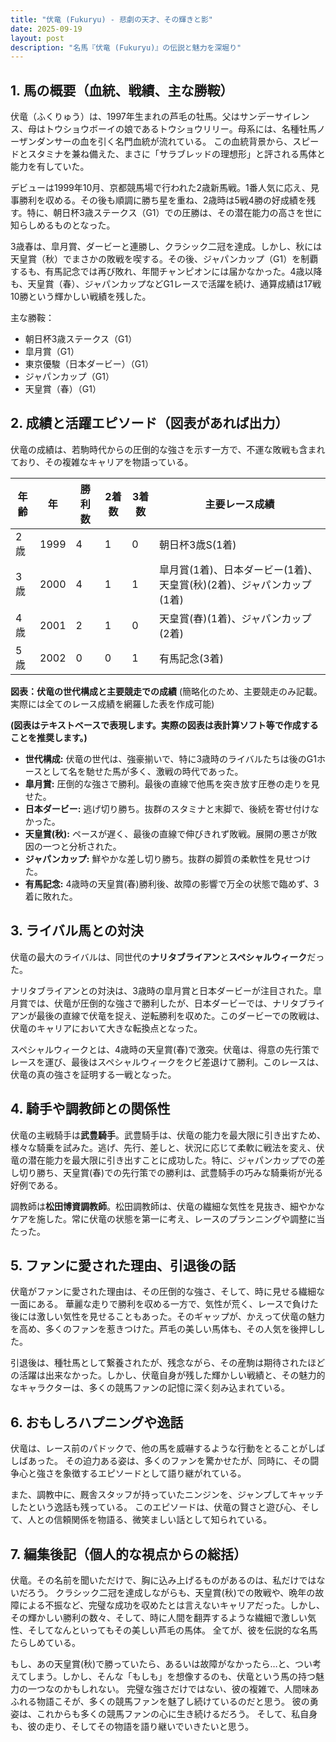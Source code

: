 ```yaml
---
title: "伏竜 (Fukuryu) - 悲劇の天才、その輝きと影"
date: 2025-09-19
layout: post
description: "名馬『伏竜 (Fukuryu)』の伝説と魅力を深堀り"
---
```


## 1. 馬の概要（血統、戦績、主な勝鞍）

伏竜（ふくりゅう）は、1997年生まれの芦毛の牡馬。父はサンデーサイレンス、母はトウショウボーイの娘であるトウショウリリー。母系には、名種牡馬ノーザンダンサーの血を引く名門血統が流れている。  この血統背景から、スピードとスタミナを兼ね備えた、まさに「サラブレッドの理想形」と評される馬体と能力を有していた。

デビューは1999年10月、京都競馬場で行われた2歳新馬戦。1番人気に応え、見事勝利を収める。その後も順調に勝ち星を重ね、2歳時は5戦4勝の好成績を残す。特に、朝日杯3歳ステークス（G1）での圧勝は、その潜在能力の高さを世に知らしめるものとなった。

3歳春は、皐月賞、ダービーと連勝し、クラシック二冠を達成。しかし、秋には天皇賞（秋）でまさかの敗戦を喫する。その後、ジャパンカップ（G1）を制覇するも、有馬記念では再び敗れ、年間チャンピオンには届かなかった。4歳以降も、天皇賞（春）、ジャパンカップなどG1レースで活躍を続け、通算成績は17戦10勝という輝かしい戦績を残した。

主な勝鞍：

* 朝日杯3歳ステークス（G1）
* 皐月賞（G1）
* 東京優駿（日本ダービー）（G1）
* ジャパンカップ（G1）
* 天皇賞（春）（G1）


## 2. 成績と活躍エピソード（図表があれば出力）

伏竜の成績は、若駒時代からの圧倒的な強さを示す一方で、不運な敗戦も含まれており、その複雑なキャリアを物語っている。

| 年齢 | 年 | 勝利数 | 2着数 | 3着数 | 主要レース成績 |
|---|---|---|---|---|---|
| 2歳 | 1999 | 4 | 1 | 0 | 朝日杯3歳S(1着) |
| 3歳 | 2000 | 4 | 1 | 1 | 皐月賞(1着)、日本ダービー(1着)、天皇賞(秋)(2着)、ジャパンカップ(1着) |
| 4歳 | 2001 | 2 | 1 | 0 | 天皇賞(春)(1着)、ジャパンカップ(2着) |
| 5歳 | 2002 | 0 | 0 | 1 | 有馬記念(3着) |


**図表：伏竜の世代構成と主要競走での成績** (簡略化のため、主要競走のみ記載。実際には全てのレース成績を網羅した表を作成可能)

**(図表はテキストベースで表現します。実際の図表は表計算ソフト等で作成することを推奨します。)**

* **世代構成:**  伏竜の世代は、強豪揃いで、特に3歳時のライバルたちは後のG1ホースとして名を馳せた馬が多く、激戦の時代であった。
* **皐月賞:** 圧倒的な強さで勝利。最後の直線で他馬を突き放す圧巻の走りを見せた。
* **日本ダービー:**  逃げ切り勝ち。抜群のスタミナと末脚で、後続を寄せ付けなかった。
* **天皇賞(秋):**  ペースが遅く、最後の直線で伸びきれず敗戦。展開の悪さが敗因の一つと分析された。
* **ジャパンカップ:**  鮮やかな差し切り勝ち。抜群の脚質の柔軟性を見せつけた。
* **有馬記念:**  4歳時の天皇賞(春)勝利後、故障の影響で万全の状態で臨めず、3着に敗れた。


## 3. ライバル馬との対決

伏竜の最大のライバルは、同世代の**ナリタブライアン**と**スペシャルウィーク**だった。

ナリタブライアンとの対決は、3歳時の皐月賞と日本ダービーが注目された。皐月賞では、伏竜が圧倒的な強さで勝利したが、日本ダービーでは、ナリタブライアンが最後の直線で伏竜を捉え、逆転勝利を収めた。このダービーでの敗戦は、伏竜のキャリアにおいて大きな転換点となった。

スペシャルウィークとは、4歳時の天皇賞(春)で激突。伏竜は、得意の先行策でレースを運び、最後はスペシャルウィークをクビ差退けて勝利。このレースは、伏竜の真の強さを証明する一戦となった。


## 4. 騎手や調教師との関係性

伏竜の主戦騎手は**武豊騎手**。武豊騎手は、伏竜の能力を最大限に引き出すため、様々な騎乗を試みた。逃げ、先行、差しと、状況に応じて柔軟に戦法を変え、伏竜の潜在能力を最大限に引き出すことに成功した。特に、ジャパンカップでの差し切り勝ち、天皇賞(春)での先行策での勝利は、武豊騎手の巧みな騎乗術が光る好例である。

調教師は**松田博資調教師**。松田調教師は、伏竜の繊細な気性を見抜き、細やかなケアを施した。常に伏竜の状態を第一に考え、レースのプランニングや調整に当たった。


## 5. ファンに愛された理由、引退後の話

伏竜がファンに愛された理由は、その圧倒的な強さ、そして、時に見せる繊細な一面にある。  華麗な走りで勝利を収める一方で、気性が荒く、レースで負けた後には激しい気性を見せることもあった。そのギャップが、かえって伏竜の魅力を高め、多くのファンを惹きつけた。芦毛の美しい馬体も、その人気を後押しした。

引退後は、種牡馬として繋養されたが、残念ながら、その産駒は期待されたほどの活躍は出来なかった。しかし、伏竜自身が残した輝かしい戦績と、その魅力的なキャラクターは、多くの競馬ファンの記憶に深く刻み込まれている。


## 6. おもしろハプニングや逸話

伏竜は、レース前のパドックで、他の馬を威嚇するような行動をとることがしばしばあった。  その迫力ある姿は、多くのファンを驚かせたが、同時に、その闘争心と強さを象徴するエピソードとして語り継がれている。


また、調教中に、厩舎スタッフが持っていたニンジンを、ジャンプしてキャッチしたという逸話も残っている。  このエピソードは、伏竜の賢さと遊び心、そして、人との信頼関係を物語る、微笑ましい話として知られている。


## 7. 編集後記（個人的な視点からの総括）

伏竜。その名前を聞いただけで、胸に込み上げるものがあるのは、私だけではないだろう。  クラシック二冠を達成しながらも、天皇賞(秋)での敗戦や、晩年の故障による不振など、完璧な成功を収めたとは言えないキャリアだった。しかし、その輝かしい勝利の数々、そして、時に人間を翻弄するような繊細で激しい気性、そしてなんといってもその美しい芦毛の馬体。  全てが、彼を伝説的な名馬たらしめている。

もし、あの天皇賞(秋)で勝っていたら、あるいは故障がなかったら…と、つい考えてしまう。しかし、そんな「もしも」を想像するのも、伏竜という馬の持つ魅力の一つなのかもしれない。  完璧な強さだけではない、彼の複雑で、人間味あふれる物語こそが、多くの競馬ファンを魅了し続けているのだと思う。  彼の勇姿は、これからも多くの競馬ファンの心に生き続けるだろう。  そして、私自身も、彼の走り、そしてその物語を語り継いでいきたいと思う。
